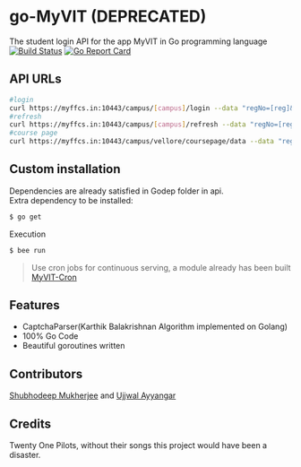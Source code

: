 # go-MyVIT (DEPRECATED)
The student login API for the app MyVIT in Go programming language<br />
[![Build Status](https://travis-ci.org/shubhodeep9/go-MyVIT.svg?branch=master)](https://travis-ci.org/shubhodeep9/go-MyVIT)
[![Go Report Card](https://goreportcard.com/badge/github.com/shubhodeep9/go-MyVIT)](https://goreportcard.com/report/github.com/shubhodeep9/go-MyVIT)

## API URLs
```sh
#login
curl https://myffcs.in:10443/campus/[campus]/login --data "regNo=[reg]&psswd=[psswd]"
#refresh
curl https://myffcs.in:10443/campus/[campus]/refresh --data "regNo=[reg]&psswd=[psswd]"
#course page
curl https://myffcs.in:10443/campus/vellore/coursepage/data --data "regNo=[reg]&psswd=[psswd]&crs=[crscode]&slt=[slots]&fac=[facid]"
```
## Custom installation
Dependencies are already satisfied in Godep folder in api.<br />
Extra dependency to be installed: <br />
```sh
$ go get
```
Execution<br />
```sh
$ bee run
```
> Use cron jobs for continuous serving, a module already has been built [MyVIT-Cron](https://github.com/shubhodeep9/MyVIT-Cron)

## Features
<ul>
<li>CaptchaParser(Karthik Balakrishnan Algorithm implemented on Golang)</li>
<li>100% Go Code</li>
<li>Beautiful goroutines written</li>
</ul>

## Contributors
<a href="https://github.com/shubhodeep9">Shubhodeep Mukherjee</a> and <a href="https://github.com/UjjwalAyyangar">Ujjwal Ayyangar</a><br/>


## Credits
Twenty One Pilots, without their songs this project would have been a disaster.
